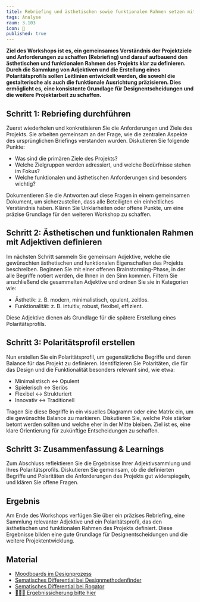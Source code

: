 ```yaml
---
titel: Rebriefing und ästhetischen sowie funktionalen Rahmen setzen mit Adjektiven & Polaritätsprofil
tags: Analyse
raum: 3.103
icon: 🎯
published: true
---
```



**Ziel des Workshops ist es, ein gemeinsames Verständnis der Projektziele und Anforderungen zu schaffen (Rebriefing) und darauf aufbauend den ästhetischen und funktionalen Rahmen des Projekts klar zu definieren. Durch die Sammlung von Adjektiven und die Erstellung eines Polaritätsprofils sollen Leitlinien entwickelt werden, die sowohl die gestalterische als auch die funktionale Ausrichtung präzisieren. Dies ermöglicht es, eine konsistente Grundlage für Designentscheidungen und die weitere Projektarbeit zu schaffen.**



<div class="is-medium">

## Schritt 1: Rebriefing durchführen

Zuerst wiederholen und konkretisieren Sie die Anforderungen und Ziele des Projekts. Sie arbeiten gemeinsam an der Frage, wie die zentralen Aspekte des ursprünglichen Briefings verstanden wurden. Diskutieren Sie folgende Punkte:

- Was sind die primären Ziele des Projekts?
- Welche Zielgruppen werden adressiert, und welche Bedürfnisse stehen im Fokus?
- Welche funktionalen und ästhetischen Anforderungen sind besonders wichtig?

Dokumentieren Sie die Antworten auf diese Fragen in einem gemeinsamen Dokument, um sicherzustellen, dass alle Beteiligten ein einheitliches Verständnis haben. Klären Sie Unklarheiten oder offene Punkte, um eine präzise Grundlage für den weiteren Workshop zu schaffen.


## Schritt 2: Ästhetischen und funktionalen Rahmen mit Adjektiven definieren

Im nächsten Schritt sammeln Sie gemeinsam Adjektive, welche die gewünschten ästhetischen und funktionalen Eigenschaften des Projekts beschreiben. Beginnen Sie mit einer offenen Brainstorming-Phase, in der alle Begriffe notiert werden, die Ihnen in den Sinn kommen. Filtern Sie anschließend die gesammelten Adjektive und ordnen Sie sie in Kategorien wie:

- Ästhetik: z. B. modern, minimalistisch, opulent, zeitlos.
- Funktionalität: z. B. intuitiv, robust, flexibel, effizient.

Diese Adjektive dienen als Grundlage für die spätere Erstellung eines Polaritätsprofils.

## Schritt 3: Polaritätsprofil erstellen

Nun erstellen Sie ein Polaritätsprofil, um gegensätzliche Begriffe und deren Balance für das Projekt zu definieren. Identifizieren Sie Polaritäten, die für das Design und die Funktionalität besonders relevant sind, wie etwa:

- Minimalistisch ↔ Opulent
- Spielerisch ↔ Seriös
- Flexibel ↔ Strukturiert
- Innovativ ↔ Traditionell

Tragen Sie diese Begriffe in ein visuelles Diagramm oder eine Matrix ein, um die gewünschte Balance zu markieren. Diskutieren Sie, welche Pole stärker betont werden sollten und welche eher in der Mitte bleiben. Ziel ist es, eine klare Orientierung für zukünftige Entscheidungen zu schaffen.


## Schritt 3: Zusammenfassung & Learnings

Zum Abschluss reflektieren Sie die Ergebnisse Ihrer Adjektivsammlung und Ihres Polaritätsprofils. Diskutieren Sie gemeinsam, ob die definierten Begriffe und Polaritäten die Anforderungen des Projekts gut widerspiegeln, und klären Sie offene Fragen.


## Ergebnis

Am Ende des Workshops verfügen Sie über ein präzises Rebriefing, eine Sammlung relevanter Adjektive und ein Polaritätsprofil, das den ästhetischen und funktionalen Rahmen des Projekts definiert. Diese Ergebnisse bilden eine gute Grundlage für Designentscheidungen und die weitere Projektentwicklung.

## Material
- [Moodboards im Designprozess](https://www.factor.partners/insights/moodboards-im-designprozess-von-der-vision-zur-realitaet)
- [Sematisches Differential bei Designmethodenfinder](https://www.designmethodsfinder.com/methods/semantic-differential)
- [Sematisches Differential bei Rogator](https://www.rogator.de/wissenswertes/weiteres-fachwissen/semantisches-differential/)
- [🧑🏽‍🏫 Ergebnissicherung bitte hier](https://miro.com/app/board/uXjVL4HMPX0=/?share_link_id=932414924896)

</div>
